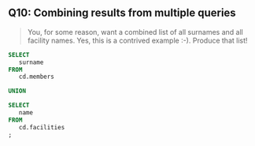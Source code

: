  ## Q10: Combining results from multiple queries

 > You, for some reason, want a combined list of all surnames and all facility names. Yes, this is a contrived example :-). Produce that list! 

 ```sql
 SELECT
	surname
FROM
	cd.members

UNION

SELECT
	name
FROM 
    cd.facilities
;
